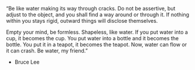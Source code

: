 “Be like water making its way through cracks. Do not be assertive, but adjust to the object, and you shall find a way around or through it. If nothing within you stays rigid, outward things will disclose themselves.

Empty your mind, be formless. Shapeless, like water. If you put water into a cup, it becomes the cup. You put water into a bottle and it becomes the bottle. You put it in a teapot, it becomes the teapot. Now, water can flow or it can crash. Be water, my friend.”
- Bruce Lee
